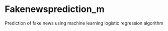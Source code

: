 # Fakenewsprediction_m
Prediction of fake news using machine learning logistic regression algorithm
